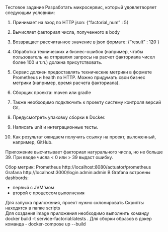Тестовое задание
Разработать микросервис, который удовлетворяет следующим условиям:
1) Принимает на вход по HTTP json:
  {“factorial_num” :  5}

2) Вычисляет факториал числа, полученного в body

3) Возвращает рассчитанное значение в json формате:
 {“result” : 120 }

4) Обработка технических и бизнес-ошибок (например, чтобы пользователь на отправлял запросы на расчет факториала чисел более 100 и т.п.) должна присутствовать.

5) Сервис должен предоставлять технические метрики в формете Prometheus и health по HTTP. Можно придумать свои бизнес метрики (например, время расчета факториала). 

6) Сборщик проекта: maven или gradle

7) Также необходимо подключить к проекту систему контроля версий Git.

8) Предусмотреть упаковку сборки в Docker.

9) Написать unit и интеграционные тесты. 

10) Как результат ожидаем получить ссылку на проект, выложенный, например, GitHub.


Приложение высчитывает факториал натурального числа, но не больше 39.
При вводе числа < 0 или > 39 выдаст ошибку.

Сбор метрик:
Prometheus http://localhost:8080/actuator/prometheus
Grafana http://localhost:3000/login	admin:admin
В Grafana встроены dashbords:
- первый с JVM'мом
- второй с процессом выполнения

Для запуска приложения, проект нужно склонировать
Скрипты находятся в папке scripts  
Для создания image приложения необходимо выполнить команду docker build -t service-factorial:latests .
Для сборки образов в докер команда - docker-compose up --build    
